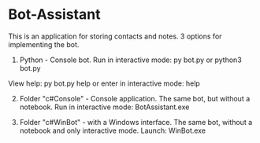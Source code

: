 # Bot-Assistant
This is an application for storing contacts and notes.
3 options for implementing the bot.

1. Python - Console bot.
    Run in interactive mode:
        py bot.py
    or
        python3 bot.py

View help:
    py bot.py help
or enter in interactive mode:
    help

2. Folder "c#Console" - Console application.
The same bot, but without a notebook.
Run in interactive mode:
    BotAssistant.exe

3. Folder "c#WinBot" - with a Windows interface.
The same bot, without a notebook and only interactive mode.
Launch:
    WinBot.exe